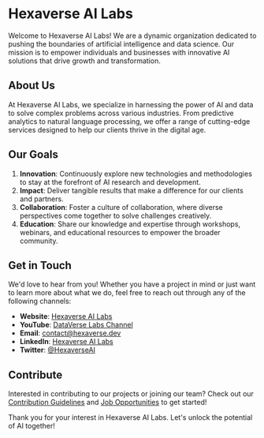 # Hexaverse AI Labs

Welcome to Hexaverse AI Labs! We are a dynamic organization dedicated to pushing the boundaries of artificial intelligence and data science. Our mission is to empower individuals and businesses with innovative AI solutions that drive growth and transformation.

## About Us

At Hexaverse AI Labs, we specialize in harnessing the power of AI and data to solve complex problems across various industries. From predictive analytics to natural language processing, we offer a range of cutting-edge services designed to help our clients thrive in the digital age.

## Our Goals

1. **Innovation**: Continuously explore new technologies and methodologies to stay at the forefront of AI research and development.
2. **Impact**: Deliver tangible results that make a difference for our clients and partners.
3. **Collaboration**: Foster a culture of collaboration, where diverse perspectives come together to solve challenges creatively.
4. **Education**: Share our knowledge and expertise through workshops, webinars, and educational resources to empower the broader community.

## Get in Touch

We'd love to hear from you! Whether you have a project in mind or just want to learn more about what we do, feel free to reach out through any of the following channels:

- **Website**: [Hexaverse AI Labs](https://dataverselabs.ai/)
- **YouTube**: [DataVerse Labs Channel](https://www.youtube.com/@DataVerse-Labs)
- **Email**: <contact@hexaverse.dev>
- **LinkedIn**: [Hexaverse AI Labs](https://www.linkedin.com/company/dataverse-ai-labs)
- **Twitter**: [@HexaverseAI](https://twitter.com/)

## Contribute

Interested in contributing to our projects or joining our team? Check out our [Contribution Guidelines](CONTRIBUTING.md) and [Job Opportunities](JOBS.md) to get started!

Thank you for your interest in Hexaverse AI Labs. Let's unlock the potential of AI together!
